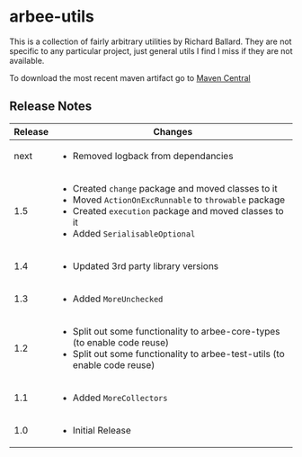 # arbee-utils

This is a collection of fairly arbitrary utilities by Richard Ballard.  They are not specific to any particular project, just general utils I find I miss if they are not available.

To download the most recent maven artifact go to [Maven Central](http://search.maven.org/#search%7Cga%7C1%7Cg%3A%22com.github.richard-ballard%22)

## Release Notes
Release | Changes
--- |  ---
next | <ul><li>Removed logback from dependancies</li></ul>
1.5 | <ul><li>Created `change` package and moved classes to it</li><li>Moved `ActionOnExcRunnable` to `throwable` package</li><li>Created `execution` package and moved classes to it</li><li>Added `SerialisableOptional`</li></ul>
1.4 | <ul><li>Updated 3rd party library versions</li></ul>
1.3 | <ul><li>Added `MoreUnchecked`</li></ul>
1.2 | <ul><li>Split out some functionality to arbee-core-types (to enable code reuse)</li><li>Split out some functionality to arbee-test-utils (to enable code reuse)</li></ul>
1.1 | <ul><li>Added `MoreCollectors`</li></ul>
1.0 | <ul><li>Initial Release</li></ul>

